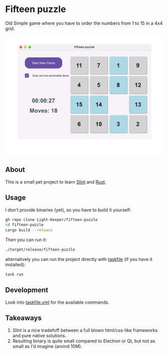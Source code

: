 # Fifteen puzzle

Old Simple game where you have to order the numbers from 1 to 15 in a 4x4 grid.

![Screenshot](./images/game.png)

## About

This is a small pet project to learn [Slint](https://slint.dev) and [Rust](https://www.rust-lang.org/).

## Usage

I don't provide binaries (yet), so you have to build it yourself:

```bash
gh repo clone Light-Keeper/fifteen-puzzle
cd fifteen-puzzle
cargo build --release
```

Then you can run it:

```bash
./target/release/fifteen-puzzle
```

alternatively you can run the project directly with [taskfile](https://taskfile.dev) (if you have it installed):

```bash
task run
```

## Development

Look into [taskfile.yml](./taskfile.yml) for the available commands.

## Takeaways

1. Slint is a nice tradefoff between a full blown html/css-like frameworks and pure native solutions.
2. Resulting binary is quite small compared to Electron or Qt, but not as small as I'd imagine (aroind 10M).
